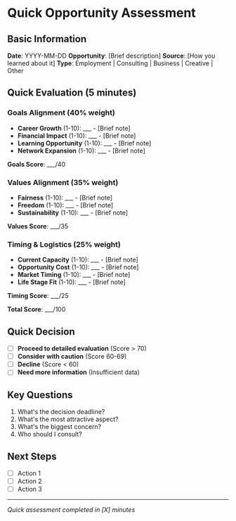 # Quick Opportunity Assessment

## Basic Information
**Date**: YYYY-MM-DD
**Opportunity**: [Brief description]
**Source**: [How you learned about it]
**Type**: Employment | Consulting | Business | Creative | Other

## Quick Evaluation (5 minutes)

### Goals Alignment (40% weight)
- **Career Growth** (1-10): ___ - [Brief note]
- **Financial Impact** (1-10): ___ - [Brief note]
- **Learning Opportunity** (1-10): ___ - [Brief note]
- **Network Expansion** (1-10): ___ - [Brief note]

**Goals Score**: ___/40

### Values Alignment (35% weight)
- **Fairness** (1-10): ___ - [Brief note]
- **Freedom** (1-10): ___ - [Brief note]
- **Sustainability** (1-10): ___ - [Brief note]

**Values Score**: ___/35

### Timing & Logistics (25% weight)
- **Current Capacity** (1-10): ___ - [Brief note]
- **Opportunity Cost** (1-10): ___ - [Brief note]
- **Market Timing** (1-10): ___ - [Brief note]
- **Life Stage Fit** (1-10): ___ - [Brief note]

**Timing Score**: ___/25

**Total Score**: ___/100

## Quick Decision
- [ ] **Proceed to detailed evaluation** (Score > 70)
- [ ] **Consider with caution** (Score 60-69)
- [ ] **Decline** (Score < 60)
- [ ] **Need more information** (Insufficient data)

## Key Questions
1. What's the decision deadline?
2. What's the most attractive aspect?
3. What's the biggest concern?
4. Who should I consult?

## Next Steps
- [ ] Action 1
- [ ] Action 2
- [ ] Action 3

---
*Quick assessment completed in [X] minutes*

